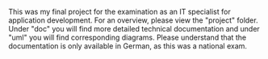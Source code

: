 This was my final project for the examination as an IT specialist for application development.
For an overview, please view the "project" folder.
Under "doc" you will find more detailed technical documentation and under "uml" you will find corresponding diagrams.
Please understand that the documentation is only available in German, as this was a national exam.
